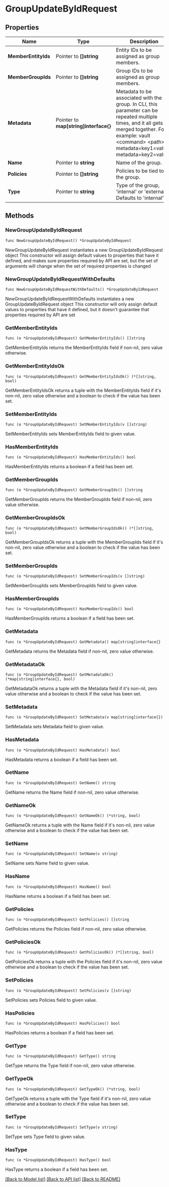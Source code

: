 # GroupUpdateByIdRequest


## Properties

Name | Type | Description | Notes
------------ | ------------- | ------------- | -------------
**MemberEntityIds** | Pointer to **[]string** | Entity IDs to be assigned as group members. | [optional] 
**MemberGroupIds** | Pointer to **[]string** | Group IDs to be assigned as group members. | [optional] 
**Metadata** | Pointer to **map[string]interface{}** | Metadata to be associated with the group. In CLI, this parameter can be repeated multiple times, and it all gets merged together. For example: vault &lt;command&gt; &lt;path&gt; metadata&#x3D;key1&#x3D;value1 metadata&#x3D;key2&#x3D;value2 | [optional] 
**Name** | Pointer to **string** | Name of the group. | [optional] 
**Policies** | Pointer to **[]string** | Policies to be tied to the group. | [optional] 
**Type** | Pointer to **string** | Type of the group, &#x27;internal&#x27; or &#x27;external&#x27;. Defaults to &#x27;internal&#x27; | [optional] 



## Methods


### NewGroupUpdateByIdRequest

`func NewGroupUpdateByIdRequest() *GroupUpdateByIdRequest`

NewGroupUpdateByIdRequest instantiates a new GroupUpdateByIdRequest object
This constructor will assign default values to properties that have it defined,
and makes sure properties required by API are set, but the set of arguments
will change when the set of required properties is changed

### NewGroupUpdateByIdRequestWithDefaults

`func NewGroupUpdateByIdRequestWithDefaults() *GroupUpdateByIdRequest`

NewGroupUpdateByIdRequestWithDefaults instantiates a new GroupUpdateByIdRequest object
This constructor will only assign default values to properties that have it defined,
but it doesn't guarantee that properties required by API are set


### GetMemberEntityIds

`func (o *GroupUpdateByIdRequest) GetMemberEntityIds() []string`

GetMemberEntityIds returns the MemberEntityIds field if non-nil, zero value otherwise.

### GetMemberEntityIdsOk

`func (o *GroupUpdateByIdRequest) GetMemberEntityIdsOk() (*[]string, bool)`

GetMemberEntityIdsOk returns a tuple with the MemberEntityIds field if it's non-nil, zero value otherwise
and a boolean to check if the value has been set.

### SetMemberEntityIds

`func (o *GroupUpdateByIdRequest) SetMemberEntityIds(v []string)`

SetMemberEntityIds sets MemberEntityIds field to given value.


### HasMemberEntityIds

`func (o *GroupUpdateByIdRequest) HasMemberEntityIds() bool`

HasMemberEntityIds returns a boolean if a field has been set.




### GetMemberGroupIds

`func (o *GroupUpdateByIdRequest) GetMemberGroupIds() []string`

GetMemberGroupIds returns the MemberGroupIds field if non-nil, zero value otherwise.

### GetMemberGroupIdsOk

`func (o *GroupUpdateByIdRequest) GetMemberGroupIdsOk() (*[]string, bool)`

GetMemberGroupIdsOk returns a tuple with the MemberGroupIds field if it's non-nil, zero value otherwise
and a boolean to check if the value has been set.

### SetMemberGroupIds

`func (o *GroupUpdateByIdRequest) SetMemberGroupIds(v []string)`

SetMemberGroupIds sets MemberGroupIds field to given value.


### HasMemberGroupIds

`func (o *GroupUpdateByIdRequest) HasMemberGroupIds() bool`

HasMemberGroupIds returns a boolean if a field has been set.




### GetMetadata

`func (o *GroupUpdateByIdRequest) GetMetadata() map[string]interface{}`

GetMetadata returns the Metadata field if non-nil, zero value otherwise.

### GetMetadataOk

`func (o *GroupUpdateByIdRequest) GetMetadataOk() (*map[string]interface{}, bool)`

GetMetadataOk returns a tuple with the Metadata field if it's non-nil, zero value otherwise
and a boolean to check if the value has been set.

### SetMetadata

`func (o *GroupUpdateByIdRequest) SetMetadata(v map[string]interface{})`

SetMetadata sets Metadata field to given value.


### HasMetadata

`func (o *GroupUpdateByIdRequest) HasMetadata() bool`

HasMetadata returns a boolean if a field has been set.




### GetName

`func (o *GroupUpdateByIdRequest) GetName() string`

GetName returns the Name field if non-nil, zero value otherwise.

### GetNameOk

`func (o *GroupUpdateByIdRequest) GetNameOk() (*string, bool)`

GetNameOk returns a tuple with the Name field if it's non-nil, zero value otherwise
and a boolean to check if the value has been set.

### SetName

`func (o *GroupUpdateByIdRequest) SetName(v string)`

SetName sets Name field to given value.


### HasName

`func (o *GroupUpdateByIdRequest) HasName() bool`

HasName returns a boolean if a field has been set.




### GetPolicies

`func (o *GroupUpdateByIdRequest) GetPolicies() []string`

GetPolicies returns the Policies field if non-nil, zero value otherwise.

### GetPoliciesOk

`func (o *GroupUpdateByIdRequest) GetPoliciesOk() (*[]string, bool)`

GetPoliciesOk returns a tuple with the Policies field if it's non-nil, zero value otherwise
and a boolean to check if the value has been set.

### SetPolicies

`func (o *GroupUpdateByIdRequest) SetPolicies(v []string)`

SetPolicies sets Policies field to given value.


### HasPolicies

`func (o *GroupUpdateByIdRequest) HasPolicies() bool`

HasPolicies returns a boolean if a field has been set.




### GetType

`func (o *GroupUpdateByIdRequest) GetType() string`

GetType returns the Type field if non-nil, zero value otherwise.

### GetTypeOk

`func (o *GroupUpdateByIdRequest) GetTypeOk() (*string, bool)`

GetTypeOk returns a tuple with the Type field if it's non-nil, zero value otherwise
and a boolean to check if the value has been set.

### SetType

`func (o *GroupUpdateByIdRequest) SetType(v string)`

SetType sets Type field to given value.


### HasType

`func (o *GroupUpdateByIdRequest) HasType() bool`

HasType returns a boolean if a field has been set.









[[Back to Model list]](../README.md#documentation-for-models) [[Back to API list]](../README.md#documentation-for-api-endpoints) [[Back to README]](../README.md)


